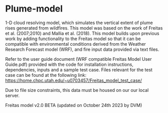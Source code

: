 # Plume-model
1-D cloud resolving model, which simulates the vertical extent of plume rises generated from wildfires. This model was based on the work of Freitas et al. (2007;2010) and Mallia et al. (2018). This model builds upon previous work by adding functionality to the Freitas model so that it can be compatible with environmental conditions derived from the Weather Research Forecast model (WRF), and fire input data provided via text files.


Refer to the user guide document (WRF compatible Freitas Model User Guide.pdf) provided with the code for installation instructions, dependencies, inputs and a sample test case. Files relevant for the test case can be found at the following link: https://home.chpc.utah.edu/~u0703457/Freitas_model_test_case/

Due to file size constraints, this data must be housed on our our local server.


Freitas model v2.0 BETA (updated on October 24th 2023 by DVM)
